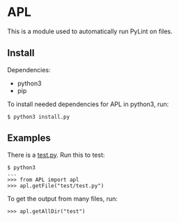 # APL

This is a module used to automatically run PyLint on files.

## Install
Dependencies:
- python3
- pip

To install needed dependencies for APL in python3, run:
```
$ python3 install.py
```

## Examples
There is a [test.py](test/test.py).
Run this to test:
```
$ python3
...
>>> from APL import apl
>>> apl.getFile("test/test.py")
```
To get the output from many files, run:
```
>>> apl.getAllDir("test")
```
